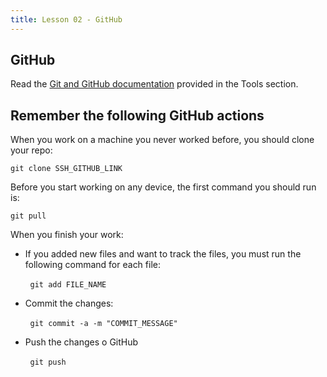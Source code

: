 ```yaml
---
title: Lesson 02 - GitHub
---
```


## GitHub 

Read the [Git and GitHub documentation](https://novillo-cs.github.io/cs_foundations/tools/) provided in the Tools section.

## Remember the following GitHub actions

When you work on a machine you never worked before, you should clone your repo:

`git clone SSH_GITHUB_LINK`

Before you start working on any device, the first command you should run is:

`git pull`

When you finish your work:

  - If you added new files and want to track the files, you must run the following command for each file:
    
&nbsp;&nbsp;&nbsp;&nbsp;&nbsp;&nbsp;&nbsp;&nbsp;`git add FILE_NAME `
  
  - Commit the changes:
 
 &nbsp;&nbsp;&nbsp;&nbsp;&nbsp;&nbsp;&nbsp;&nbsp;`git commit -a -m "COMMIT_MESSAGE"`

  - Push the changes o GitHub
  
  &nbsp;&nbsp;&nbsp;&nbsp;&nbsp;&nbsp;&nbsp;&nbsp;`git push`


